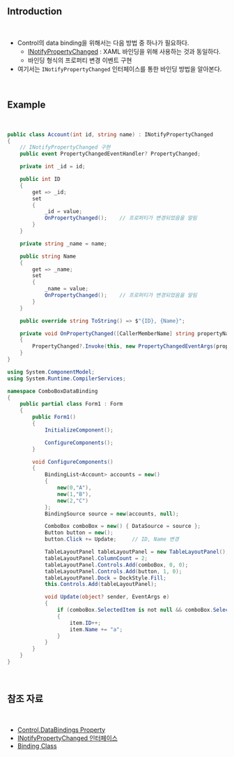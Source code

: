 ## Introduction

<br>

- Control의 data binding을 위해서는 다음 방법 중 하나가 필요하다.
    - [INotifyPropertyChanged](https://learn.microsoft.com/ko-kr/dotnet/api/system.componentmodel.inotifypropertychanged?view=net-8.0) : XAML 바인딩을 위해 사용하는 것과 동일하다.
    - 바인딩 형식의 프로퍼티 변경 이벤트 구현
- 여기서는 `INotifyPropertyChanged` 인터페이스를 통한 바인딩 방법을 알아본다.

<br>

## Example

<br>

```cs
public class Account(int id, string name) : INotifyPropertyChanged
{
    // INotifyPropertyChanged 구현
    public event PropertyChangedEventHandler? PropertyChanged;

    private int _id = id;

    public int ID
    {
        get => _id;
        set
        {
            _id = value;
            OnPropertyChanged();    // 프로퍼티가 변경되었음을 알림
        }
    }

    private string _name = name;

    public string Name
    {
        get => _name;
        set
        {
            _name = value;
            OnPropertyChanged();    // 프로퍼티가 변경되었음을 알림
        }
    }

    public override string ToString() => $"{ID}, {Name}";

    private void OnPropertyChanged([CallerMemberName] string propertyName = "")
    {
        PropertyChanged?.Invoke(this, new PropertyChangedEventArgs(propertyName));
    }
}
```
```cs
using System.ComponentModel;
using System.Runtime.CompilerServices;

namespace ComboBoxDataBinding
{
    public partial class Form1 : Form
    {
        public Form1()
        {
            InitializeComponent();

            ConfigureComponents();
        }

        void ConfigureComponents()
        {
            BindingList<Account> accounts = new()
            {
                new(0,"A"),
                new(1,"B"),
                new(2,"C")
            };
            BindingSource source = new(accounts, null);

            ComboBox comboBox = new() { DataSource = source };
            Button button = new();
            button.Click += Update;     // ID, Name 변경

            TableLayoutPanel tableLayoutPanel = new TableLayoutPanel();
            tableLayoutPanel.ColumnCount = 2;
            tableLayoutPanel.Controls.Add(comboBox, 0, 0);
            tableLayoutPanel.Controls.Add(button, 1, 0);
            tableLayoutPanel.Dock = DockStyle.Fill;
            this.Controls.Add(tableLayoutPanel);

            void Update(object? sender, EventArgs e)
            {
                if (comboBox.SelectedItem is not null && comboBox.SelectedItem is Account item)
                {
                    item.ID++;
                    item.Name += "a";
                }
            }
        }
    }
}
```

<br>

## 참조 자료

<br>

- [Control.DataBindings Property](https://learn.microsoft.com/en-us/dotnet/api/system.windows.forms.control.databindings?view=windowsdesktop-8.0)
- [INotifyPropertyChanged 인터페이스](https://learn.microsoft.com/ko-kr/dotnet/api/system.componentmodel.inotifypropertychanged?view=net-8.0)
- [Binding Class](https://learn.microsoft.com/en-us/dotnet/api/system.windows.forms.binding?view=windowsdesktop-8.0)